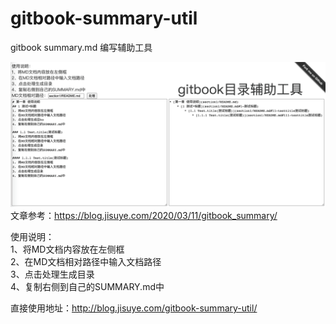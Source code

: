 # gitbook-summary-util
gitbook summary.md 编写辅助工具

![demo.png](./demo.png)
文章参考：https://blog.jisuye.com/2020/03/11/gitbook_summary/

使用说明：  
1、将MD文档内容放在左侧框  
2、在MD文档相对路径中输入文档路径  
3、点击处理生成目录  
4、复制右侧到自己的SUMMARY.md中  

直接使用地址：http://blog.jisuye.com/gitbook-summary-util/
